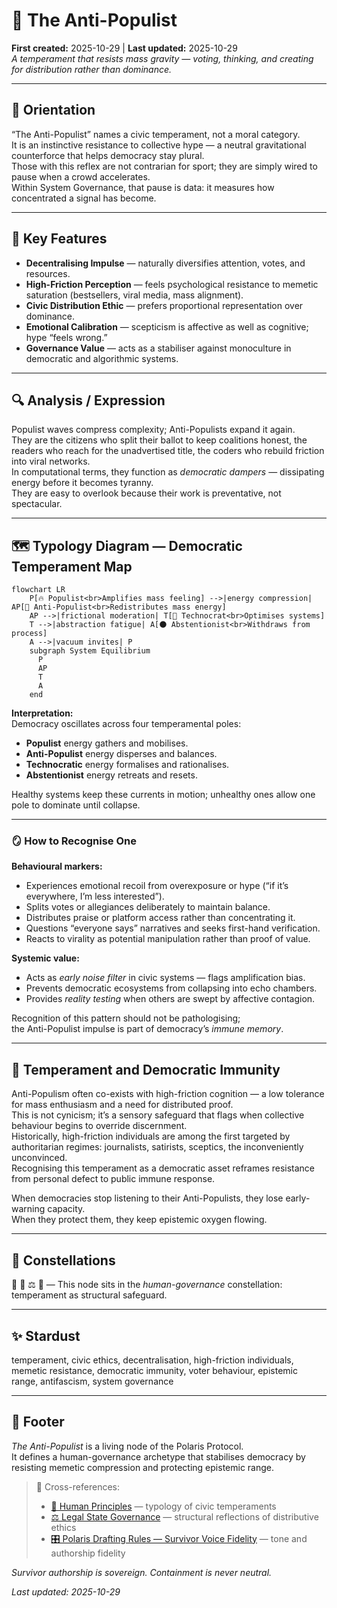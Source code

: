 # 🧭 The Anti-Populist  
**First created:** 2025-10-29 | **Last updated:** 2025-10-29  
*A temperament that resists mass gravity — voting, thinking, and creating for distribution rather than dominance.*

---

## 🧭 Orientation  
“The Anti-Populist” names a civic temperament, not a moral category.  
It is an instinctive resistance to collective hype — a neutral gravitational counterforce that helps democracy stay plural.  
Those with this reflex are not contrarian for sport; they are simply wired to pause when a crowd accelerates.  
Within System Governance, that pause is data: it measures how concentrated a signal has become.

---

## 🧩 Key Features  

- **Decentralising Impulse** — naturally diversifies attention, votes, and resources.  
- **High-Friction Perception** — feels psychological resistance to memetic saturation (bestsellers, viral media, mass alignment).  
- **Civic Distribution Ethic** — prefers proportional representation over dominance.  
- **Emotional Calibration** — scepticism is affective as well as cognitive; hype “feels wrong.”  
- **Governance Value** — acts as a stabiliser against monoculture in democratic and algorithmic systems.

---

## 🔍 Analysis / Expression  

Populist waves compress complexity; Anti-Populists expand it again.  
They are the citizens who split their ballot to keep coalitions honest, the readers who reach for the unadvertised title, the coders who rebuild friction into viral networks.  
In computational terms, they function as *democratic dampers* — dissipating energy before it becomes tyranny.  
They are easy to overlook because their work is preventative, not spectacular.

---

## 🗺️ Typology Diagram — Democratic Temperament Map  

```mermaid
flowchart LR
    P[🔥 Populist<br>Amplifies mass feeling] -->|energy compression| AP[🧭 Anti-Populist<br>Redistributes mass energy]
    AP -->|frictional moderation| T[🧮 Technocrat<br>Optimises systems]
    T -->|abstraction fatigue| A[🌑 Abstentionist<br>Withdraws from process]
    A -->|vacuum invites| P
    subgraph System Equilibrium
      P
      AP
      T
      A
    end
```

**Interpretation:**  
Democracy oscillates across four temperamental poles:  
- **Populist** energy gathers and mobilises.  
- **Anti-Populist** energy disperses and balances.  
- **Technocratic** energy formalises and rationalises.  
- **Abstentionist** energy retreats and resets.  

Healthy systems keep these currents in motion; unhealthy ones allow one pole to dominate until collapse.

---

### 🪞 How to Recognise One  

**Behavioural markers:**  
- Experiences emotional recoil from overexposure or hype (“if it’s everywhere, I’m less interested”).  
- Splits votes or allegiances deliberately to maintain balance.  
- Distributes praise or platform access rather than concentrating it.  
- Questions “everyone says” narratives and seeks first-hand verification.  
- Reacts to virality as potential manipulation rather than proof of value.  

**Systemic value:**  
- Acts as *early noise filter* in civic systems — flags amplification bias.  
- Prevents democratic ecosystems from collapsing into echo chambers.  
- Provides *reality testing* when others are swept by affective contagion.  

Recognition of this pattern should not be pathologising;  
the Anti-Populist impulse is part of democracy’s *immune memory*.

---

## 🧬 Temperament and Democratic Immunity  

Anti-Populism often co-exists with high-friction cognition — a low tolerance for mass enthusiasm and a need for distributed proof.  
This is not cynicism; it’s a sensory safeguard that flags when collective behaviour begins to override discernment.  
Historically, high-friction individuals are among the first targeted by authoritarian regimes: journalists, satirists, sceptics, the inconveniently unconvinced.  
Recognising this temperament as a democratic asset reframes resistance from personal defect to public immune response.  

When democracies stop listening to their Anti-Populists, they lose early-warning capacity.  
When they protect them, they keep epistemic oxygen flowing.

---

## 🌌 Constellations  
🧭 🧠 ⚖️ 🔮 — This node sits in the *human-governance* constellation: temperament as structural safeguard.

---

## ✨ Stardust  
temperament, civic ethics, decentralisation, high-friction individuals, memetic resistance, democratic immunity, voter behaviour, epistemic range, antifascism, system governance  

---

## 🏮 Footer  

*The Anti-Populist* is a living node of the Polaris Protocol.  
It defines a human-governance archetype that stabilises democracy by resisting memetic compression and protecting epistemic range.  

> 📡 Cross-references:  
> - [🧠 Human Principles](../🧠_Human_Principles/) — typology of civic temperaments  
> - [⚖️ Legal State Governance](../⚖️_Legal_State_Governance/) — structural reflections of distributive ethics  
> - [🎛️ Polaris Drafting Rules — Survivor Voice Fidelity](../../../🎛️_polaris_drafting_rules_survivor_voice_fidelity.md) — tone and authorship fidelity  

*Survivor authorship is sovereign. Containment is never neutral.*  

_Last updated: 2025-10-29_
